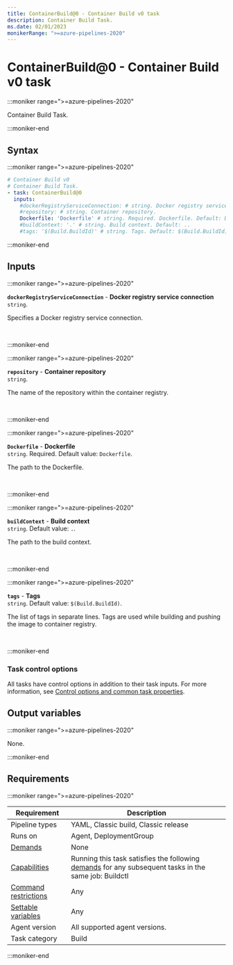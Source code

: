 ```yaml
---
title: ContainerBuild@0 - Container Build v0 task
description: Container Build Task.
ms.date: 02/01/2023
monikerRange: ">=azure-pipelines-2020"
---
```


# ContainerBuild@0 - Container Build v0 task

<!-- :::description::: -->
:::moniker range=">=azure-pipelines-2020"

<!-- :::editable-content name="description"::: -->
Container Build Task.
<!-- :::editable-content-end::: -->

:::moniker-end
<!-- :::description-end::: -->

<!-- :::syntax::: -->
## Syntax

:::moniker range=">=azure-pipelines-2020"

```yaml
# Container Build v0
# Container Build Task.
- task: ContainerBuild@0
  inputs:
    #dockerRegistryServiceConnection: # string. Docker registry service connection. 
    #repository: # string. Container repository. 
    Dockerfile: 'Dockerfile' # string. Required. Dockerfile. Default: Dockerfile.
    #buildContext: '.' # string. Build context. Default: ..
    #tags: '$(Build.BuildId)' # string. Tags. Default: $(Build.BuildId).
```

:::moniker-end
<!-- :::syntax-end::: -->

<!-- :::inputs::: -->
## Inputs

<!-- :::item name="dockerRegistryServiceConnection"::: -->
:::moniker range=">=azure-pipelines-2020"

**`dockerRegistryServiceConnection`** - **Docker registry service connection**<br>
`string`.<br>
<!-- :::editable-content name="helpMarkDown"::: -->
Specifies a Docker registry service connection.
<!-- :::editable-content-end::: -->
<br>

:::moniker-end
<!-- :::item-end::: -->
<!-- :::item name="repository"::: -->
:::moniker range=">=azure-pipelines-2020"

**`repository`** - **Container repository**<br>
`string`.<br>
<!-- :::editable-content name="helpMarkDown"::: -->
The name of the repository within the container registry.
<!-- :::editable-content-end::: -->
<br>

:::moniker-end
<!-- :::item-end::: -->
<!-- :::item name="Dockerfile"::: -->
:::moniker range=">=azure-pipelines-2020"

**`Dockerfile`** - **Dockerfile**<br>
`string`. Required. Default value: `Dockerfile`.<br>
<!-- :::editable-content name="helpMarkDown"::: -->
The path to the Dockerfile.
<!-- :::editable-content-end::: -->
<br>

:::moniker-end
<!-- :::item-end::: -->
<!-- :::item name="buildContext"::: -->
:::moniker range=">=azure-pipelines-2020"

**`buildContext`** - **Build context**<br>
`string`. Default value: `.`.<br>
<!-- :::editable-content name="helpMarkDown"::: -->
The path to the build context.
<!-- :::editable-content-end::: -->
<br>

:::moniker-end
<!-- :::item-end::: -->
<!-- :::item name="tags"::: -->
:::moniker range=">=azure-pipelines-2020"

**`tags`** - **Tags**<br>
`string`. Default value: `$(Build.BuildId)`.<br>
<!-- :::editable-content name="helpMarkDown"::: -->
The list of tags in separate lines. Tags are used while building and pushing the image to container registry.
<!-- :::editable-content-end::: -->
<br>

:::moniker-end
<!-- :::item-end::: -->

### Task control options

All tasks have control options in addition to their task inputs. For more information, see [Control options and common task properties](/azure/devops/pipelines/yaml-schema/steps-task#common-task-properties).
<!-- :::inputs-end::: -->

<!-- :::outputVariables::: -->
## Output variables

:::moniker range=">=azure-pipelines-2020"

None.

:::moniker-end
<!-- :::outputVariables-end::: -->

<!-- :::remarks::: -->
<!-- :::editable-content name="remarks"::: -->
<!-- :::editable-content-end::: -->
<!-- :::remarks-end::: -->

<!-- :::examples::: -->
<!-- :::editable-content name="examples"::: -->
<!-- :::editable-content-end::: -->
<!-- :::examples-end::: -->

<!-- :::properties::: -->
## Requirements

:::moniker range=">=azure-pipelines-2020"

| Requirement | Description |
|-------------|-------------|
| Pipeline types | YAML, Classic build, Classic release |
| Runs on | Agent, DeploymentGroup |
| [Demands](/azure/devops/pipelines/process/demands) | None |
| [Capabilities](/azure/devops/pipelines/agents/agents#capabilities) | Running this task satisfies the following [demands](/azure/devops/pipelines/process/demands) for any subsequent tasks in the same job: Buildctl |
| [Command restrictions](/azure/devops/pipelines/security/templates#agent-logging-command-restrictions) | Any |
| [Settable variables](/azure/devops/pipelines/security/templates#agent-logging-command-restrictions) | Any |
| Agent version | All supported agent versions. |
| Task category | Build |

:::moniker-end
<!-- :::properties-end::: -->

<!-- :::see-also::: -->
<!-- :::editable-content name="seeAlso"::: -->
<!-- :::editable-content-end::: -->
<!-- :::see-also-end::: -->